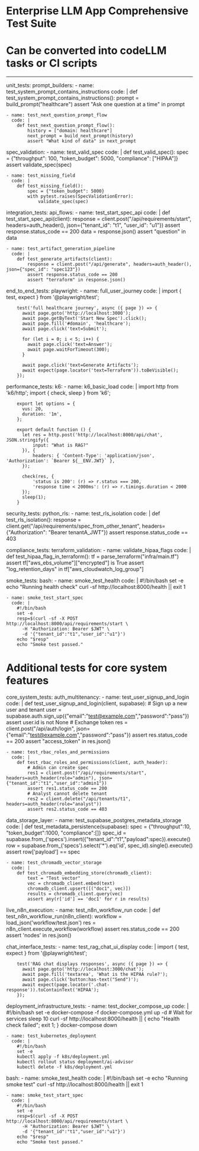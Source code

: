 # Enterprise LLM App Comprehensive Test Suite
# Can be converted into codeLLM tasks or CI scripts

---

unit_tests:
  prompt_builders:
    - name: test_system_prompt_contains_instructions
      code: |
        def test_system_prompt_contains_instructions():
            prompt = build_prompt("healthcare")
            assert "Ask one question at a time" in prompt

    - name: test_next_question_prompt_flow
      code: |
        def test_next_question_prompt_flow():
            history = ["domain: healthcare"]
            next_prompt = build_next_prompt(history)
            assert "What kind of data" in next_prompt

  spec_validation:
    - name: test_valid_spec
      code: |
        def test_valid_spec():
            spec = {"throughput": 100, "token_budget": 5000, "compliance": ["HIPAA"]}
            assert validate_spec(spec)

    - name: test_missing_field
      code: |
        def test_missing_field():
            spec = {"token_budget": 5000}
            with pytest.raises(SpecValidationError):
                validate_spec(spec)

integration_tests:
  api_flows:
    - name: test_start_spec_api
      code: |
        def test_start_spec_api(client):
            response = client.post("/api/requirements/start", headers=auth_header(), json={"tenant_id": "t1", "user_id": "u1"})
            assert response.status_code == 200
            data = response.json()
            assert "question" in data

    - name: test_artifact_generation_pipeline
      code: |
        def test_generate_artifacts(client):
            response = client.post("/api/generate", headers=auth_header(), json={"spec_id": "spec123"})
            assert response.status_code == 200
            assert "terraform" in response.json()

end_to_end_tests:
  playwright:
    - name: full_user_journey
      code: |
        import { test, expect } from '@playwright/test';

        test('full healthcare journey', async ({ page }) => {
          await page.goto('http://localhost:3000');
          await page.getByText('Start New Spec').click();
          await page.fill('#domain', 'healthcare');
          await page.click('text=Submit');

          for (let i = 0; i < 5; i++) {
            await page.click('text=Answer');
            await page.waitForTimeout(300);
          }

          await page.click('text=Generate Artifacts');
          await expect(page.locator('text=Terraform')).toBeVisible();
        });

performance_tests:
  k6:
    - name: k6_basic_load
      code: |
        import http from 'k6/http';
        import { check, sleep } from 'k6';

        export let options = {
          vus: 20,
          duration: '1m',
        };

        export default function () {
          let res = http.post('http://localhost:8000/api/chat', JSON.stringify({
              input: "What is RAG?"
          }), {
              headers: { 'Content-Type': 'application/json', 'Authorization': `Bearer ${__ENV.JWT}` },
          });

          check(res, {
              'status is 200': (r) => r.status === 200,
              'response time < 2000ms': (r) => r.timings.duration < 2000
          });
          sleep(1);
        }

security_tests:
  python_rls:
    - name: test_rls_isolation
      code: |
        def test_rls_isolation():
            response = client.get("/api/requirements/spec_from_other_tenant", headers={"Authorization": "Bearer tenantA_JWT"})
            assert response.status_code == 403

compliance_tests:
  terraform_validation:
    - name: validate_hipaa_flags
      code: |
        def test_hipaa_flag_in_terraform():
            tf = parse_terraform("infra/main.tf")
            assert tf["aws_ebs_volume"]["encrypted"] is True
            assert "log_retention_days" in tf["aws_cloudwatch_log_group"]

smoke_tests:
  bash:
    - name: smoke_test_health
      code: |
        #!/bin/bash
        set -e
        echo "Running health check"
        curl -sf http://localhost:8000/health || exit 1

    - name: smoke_test_start_spec
      code: |
        #!/bin/bash
        set -e
        resp=$(curl -sf -X POST http://localhost:8000/api/requirements/start \
          -H "Authorization: Bearer $JWT" \
          -d '{"tenant_id":"t1","user_id":"u1"}')
        echo "$resp"
        echo "Smoke test passed."

# Additional tests for core system features

core_system_tests:
  auth_multitenancy:
    - name: test_user_signup_and_login
      code: |
        def test_user_signup_and_login(client, supabase):
            # Sign up a new user and tenant
            user = supabase.auth.sign_up({"email":"test@example.com","password":"pass"})
            assert user.id is not None
            # Exchange token
            res = client.post("/api/auth/login", json={"email":"test@example.com","password":"pass"})
            assert res.status_code == 200
            assert "access_token" in res.json()

    - name: test_rbac_roles_and_permissions
      code: |
        def test_rbac_roles_and_permissions(client, auth_header):
            # Admin can create spec
            res1 = client.post("/api/requirements/start", headers=auth_header(role="admin"), json={"tenant_id":"t1","user_id":"admin1"})
            assert res1.status_code == 200
            # Analyst cannot delete tenant
            res2 = client.delete("/api/tenants/t1", headers=auth_header(role="analyst"))
            assert res2.status_code == 403

  data_storage_layer:
    - name: test_supabase_postgres_metadata_storage
      code: |
        def test_metadata_persistence(supabase):
            spec = {"throughput":10, "token_budget":1000, "compliance":[]}
            spec_id = supabase.from_('specs').insert({"tenant_id":"t1","payload":spec}).execute()
            row = supabase.from_('specs').select('*').eq('id', spec_id).single().execute()
            assert row['payload'] == spec

    - name: test_chromadb_vector_storage
      code: |
        def test_chromadb_embedding_store(chromadb_client):
            text = "Test vector"
            vec = chromadb_client.embed(text)
            chromadb_client.upsert([("doc1", vec)])
            results = chromadb_client.query(vec)
            assert any(r['id'] == 'doc1' for r in results)

  live_n8n_execution:
    - name: test_n8n_workflow_run
      code: |
        def test_n8n_workflow_run(n8n_client):
            workflow = load_json('workflow/test.json')
            res = n8n_client.execute_workflow(workflow)
            assert res.status_code == 200
            assert 'nodes' in res.json()

  chat_interface_tests:
    - name: test_rag_chat_ui_display
      code: |
        import { test, expect } from '@playwright/test';

        test('RAG chat displays responses', async ({ page }) => {
          await page.goto('http://localhost:3000/chat');
          await page.fill('textarea', 'What is the HIPAA rule?');
          await page.click('button:has-text("Send")');
          await expect(page.locator('.chat-response')).toContainText('HIPAA');
        });

  deployment_infrastructure_tests:
    - name: test_docker_compose_up
      code: |
        #!/bin/bash
        set -e
        docker-compose -f docker-compose.yml up -d
        # Wait for services
        sleep 10
        curl -sf http://localhost:8000/health || { echo "Health check failed"; exit 1; }
        docker-compose down

    - name: test_kubernetes_deployment
      code: |
        #!/bin/bash
        set -e
        kubectl apply -f k8s/deployment.yml
        kubectl rollout status deployment/ai-advisor
        kubectl delete -f k8s/deployment.yml

  bash:
    - name: smoke_test_health
      code: |
        #!/bin/bash
        set -e
        echo "Running smoke test"
        curl -sf http://localhost:8000/health || exit 1

    - name: smoke_test_start_spec
      code: |
        #!/bin/bash
        set -e
        resp=$(curl -sf -X POST http://localhost:8000/api/requirements/start \
          -H "Authorization: Bearer $JWT" \
          -d '{"tenant_id":"t1","user_id":"u1"}')
        echo "$resp"
        echo "Smoke test passed."